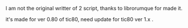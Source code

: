 I am not the original writter of 2 script, thanks to librorumque for made it.

it's made for ver 0.80 of tic80,
need update for tic80 ver 1.x .


